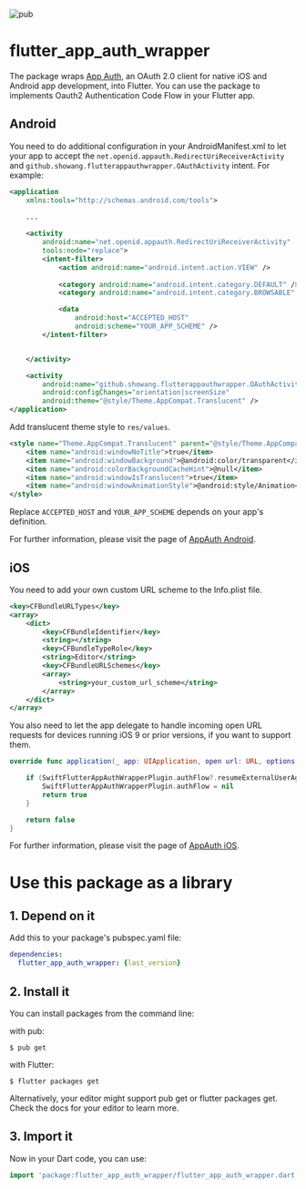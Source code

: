 ![pub](https://img.shields.io/pub/v/flutter_app_auth_wrapper.svg)
# flutter_app_auth_wrapper

The package wraps [App Auth](https://appauth.io), an OAuth 2.0 client for native
iOS and Android app development, into Flutter. You can use the package to
implements Oauth2 Authentication Code Flow in your Flutter app.

## Android

You need to do additional configuration in your AndroidManifest.xml to let your
app to accept the `net.openid.appauth.RedirectUriReceiverActivity`  and
`github.showang.flutterappauthwrapper.OAuthActivity` intent. For example:

```xml
<application
    xmlns:tools="http://schemas.android.com/tools">
    
    ...

    <activity
        android:name="net.openid.appauth.RedirectUriReceiverActivity"
        tools:node="replace">
        <intent-filter>
            <action android:name="android.intent.action.VIEW" />
            
            <category android:name="android.intent.category.DEFAULT" />
            <category android:name="android.intent.category.BROWSABLE" />

            <data
                android:host="ACCEPTED_HOST"
                android:scheme="YOUR_APP_SCHEME" />
        </intent-filter>


    </activity>

    <activity
        android:name="github.showang.flutterappauthwrapper.OAuthActivity"
        android:configChanges="orientation|screenSize"
        android:theme="@style/Theme.AppCompat.Translucent" />    
</application> 

```

Add translucent theme style to `res/values`.

```xml
<style name="Theme.AppCompat.Translucent" parent="@style/Theme.AppCompat.NoActionBar">
    <item name="android:windowNoTitle">true</item>
    <item name="android:windowBackground">@android:color/transparent</item>
    <item name="android:colorBackgroundCacheHint">@null</item>
    <item name="android:windowIsTranslucent">true</item>
    <item name="android:windowAnimationStyle">@android:style/Animation</item>
</style>
```

Replace `ACCEPTED_HOST` and `YOUR_APP_SCHEME` depends on your app's definition.

For further information, please visit the page of [AppAuth Android](https://github.com/openid/AppAuth-Android).

## iOS

You need to add your own custom URL scheme to the Info.plist file.

```xml
<key>CFBundleURLTypes</key>
<array>
    <dict>
        <key>CFBundleIdentifier</key>
        <string></string>
        <key>CFBundleTypeRole</key>
        <string>Editor</string>
        <key>CFBundleURLSchemes</key>
        <array>
            <string>your_custom_url_scheme</string>
        </array>
    </dict>
</array>
```

You also need to let the app delegate to handle incoming open URL requests for
devices running iOS 9 or prior versions, if you want to support them.

```swift
override func application(_ app: UIApplication, open url: URL, options: [UIApplicationOpenURLOptionsKey : Any] = [:]) -> Bool {

    if (SwiftFlutterAppAuthWrapperPlugin.authFlow?.resumeExternalUserAgentFlow(with: url) ?? false) {
        SwiftFlutterAppAuthWrapperPlugin.authFlow = nil
        return true
    }

    return false
}
```

For further information, please visit the page of [AppAuth iOS](https://github.com/openid/AppAuth-iOS).

# Use this package as a library
## 1. Depend on it
Add this to your package's pubspec.yaml file:

```yaml
dependencies:
  flutter_app_auth_wrapper: {last_version}
```

## 2. Install it
You can install packages from the command line:

with pub:

```console
$ pub get
```
with Flutter:

```console
$ flutter packages get
```
Alternatively, your editor might support pub get or flutter packages get. Check the docs for your editor to learn more.

## 3. Import it
Now in your Dart code, you can use:

```dart
import 'package:flutter_app_auth_wrapper/flutter_app_auth_wrapper.dart';
```